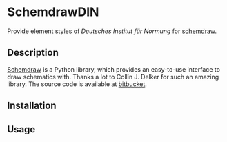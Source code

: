 # SchemdrawDIN
Provide element styles of _Deutsches Institut für Normung_ for [schemdraw](https://pypi.org/project/schemdraw/).

## Description

[Schemdraw](https://pypi.org/project/schemdraw/) is a Python library, which provides an easy-to-use interface to draw schematics with. Thanks a lot to Collin J. Delker for such an amazing library. The source code is available at [bitbucket](https://bitbucket.org/cdelker/schemdraw/).

## Installation

## Usage
